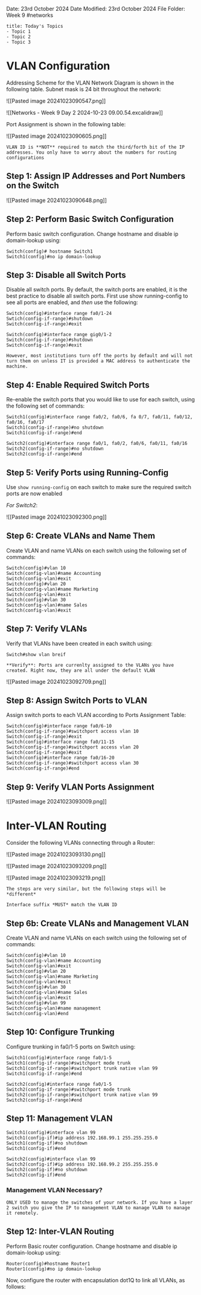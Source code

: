 Date: 23rd October 2024
Date Modified: 23rd October 2024
File Folder: Week 9
#networks

```ad-summary
title: Today's Topics
- Topic 1
- Topic 2
- Topic 3
```

# VLAN Configuration

Addressing Scheme for the VLAN Network Diagram is shown in the following table. Subnet mask is 24 bit throughout the network:

![[Pasted image 20241023090547.png]]

![[Networks - Week 9 Day 2 2024-10-23 09.00.54.excalidraw]]

Port Assignment is shown in the following table:

![[Pasted image 20241023090605.png]]

```ad-warning
VLAN ID is **NOT** required to match the third/forth bit of the IP addresses. You only have to worry about the numbers for routing configurations
```

## Step 1: Assign IP Addresses and Port Numbers on the Switch

![[Pasted image 20241023090648.png]]

## Step 2: Perform Basic Switch Configuration

Perform basic switch configuration. Change hostname and disable ip domain-lookup using:

```
Switch(config)# hostname Switch1
Switch1(config)#no ip domain-lookup
```

## Step 3: Disable all Switch Ports

Disable all switch ports. By default, the switch ports are enabled, it is the best practice to disable all switch ports. First use show running-config to see all ports are enabled, and *then* use the following:

```
Switch(config)#interface range fa0/1-24
Swtich(config-if-range)#shutdown
Switch(config-if-range)#exit

Switch(config)#interface range gig0/1-2 
Switch(config-if-range)#shutdown 
Switch(config-if-range)#exit
```

```ad-note
However, most institutions turn off the ports by default and will not turn them on unless IT is provided a MAC address to authenticate the machine.
```

## Step 4: Enable Required Switch Ports

Re-enable the switch ports that you would like to use for each switch, using the following set of commands:

```
Switch1(config)#interface range fa0/2, fa0/6, fa 0/7, fa0/11, fa0/12, fa0/16, fa0/17
Switch1(config-if-range)#no shutdown
Switch1(config-if-range)#end

Switch2(config)#interface range fa0/1, fa0/2, fa0/6, fa0/11, fa0/16
Switch2(config-if-range)#no shutdown
Switch2(config-if-range)#end
```

## Step 5: Verify Ports using Running-Config

Use `show running-config` on each switch to make sure the required switch ports are now enabled

*For Switch2*:

![[Pasted image 20241023092300.png]]

## Step 6: Create VLANs and Name Them

Create VLAN and name VLANs on each switch using the following set of commands:

```
Switch(config)#vlan 10 
Switch(config-vlan)#name Accounting 
Switch(config-vlan)#exit 
Switch(config)#vlan 20 
Switch(config-vlan)#name Marketing 
Switch(config-vlan)#exit 
Switch(config)#vlan 30 
Switch(config-vlan)#name Sales 
Switch(config-vlan)#exit
```

## Step 7: Verify VLANs

Verify that VLANs have been created in each switch using:

```
Switch#show vlan breif
```

```ad-important
**Verify**: Ports are currenlty assigned to the VLANs you have created. Right now, they are all under the default VLAN
```

![[Pasted image 20241023092709.png]]

## Step 8: Assign Switch Ports to VLAN

Assign switch ports to each VLAN according to Ports Assignment Table:

```
Switch(config)#interface range fa0/6-10 
Switch(config-if-range)#switchport access vlan 10 
Switch(config-if-range)#exit 
Switch(config)#interface range fa0/11-15 
Switch(config-if-range)#switchport access vlan 20 
Switch(config-if-range)#exit 
Switch(config)#interface range fa0/16-20 
Switch(config-if-range)#switchport access vlan 30 
Switch(config-if-range)#end
```

## Step 9: Verify VLAN Ports Assignment

![[Pasted image 20241023093009.png]]

# Inter-VLAN Routing

Consider the following VLANs connecting through a Router:

![[Pasted image 20241023093130.png]]

![[Pasted image 20241023093209.png]]

![[Pasted image 20241023093219.png]]

```ad-important
The steps are very similar, but the following steps will be *different*
```

```ad-warning
Interface suffix *MUST* match the VLAN ID
```

## Step 6b: Create VLANs and Management VLAN

Create VLAN and name VLANs on each switch using the following set of commands:

```
Switch(config)#vlan 10 
Switch(config-vlan)#name Accounting 
Switch(config-vlan)#exit 
Switch(config)#vlan 20 
Switch(config-vlan)#name Marketing 
Switch(config-vlan)#exit 
Switch(config)#vlan 30 
Switch(config-vlan)#name Sales 
Switch(config-vlan)#exit
Switch(config)#vlan 99
Switch(config-vlan)#name management
Switch(config-vlan)#end
```
## Step 10: Configure Trunking

Configure trunking in fa0/1-5 ports on Switch using:

```
Switch1(config)#interface range fa0/1-5
Switch1(config-if-range)#switchport mode trunk
Switch1(config-if-range)#switchport trunk native vlan 99 Switch1(config-if-range)#end

Switch2(config)#interface range fa0/1-5
Switch2(config-if-range)#switchport mode trunk
Switch2(config-if-range)#switchport trunk native vlan 99 Switch2(config-if-range)#end
```


## Step 11: Management VLAN

```
Switch1(config)#interface vlan 99 
Switch1(config-if)#ip address 192.168.99.1 255.255.255.0 Switch1(config-if)#no shutdown 
Switch1(config-if)#end

Switch2(config)#interface vlan 99 
Switch2(config-if)#ip address 192.168.99.2 255.255.255.0 Switch2(config-if)#no shutdown 
Switch2(config-if)#end
```



### Management VLAN Necessary?

```ad-important
ONLY USED to manage the switches of your network. If you have a layer 2 switch you give the IP to management VLAN to manage VLAN to manage it remotely.
```

## Step 12: Inter-VLAN Routing

Perform Basic router configuration. Change hostname and disable ip domain-lookup using:

```
Router(config)#hostname Router1 
Router1(config)#no ip domain-lookup
```
Now, configure the router with encapsulation dot1Q to link all VLANs, as follows:

